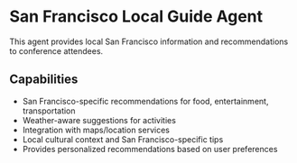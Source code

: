 # San Francisco Local Guide Agent

This agent provides local San Francisco information and recommendations to conference attendees.

## Capabilities
* San Francisco-specific recommendations for food, entertainment, transportation
* Weather-aware suggestions for activities
* Integration with maps/location services
* Local cultural context and San Francisco-specific tips
* Provides personalized recommendations based on user preferences